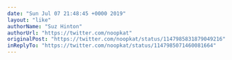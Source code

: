 ```yaml
---
date: "Sun Jul 07 21:48:45 +0000 2019"
layout: "like"
authorName: "Suz Hinton"
authorUrl: "https://twitter.com/noopkat"
originalPost: "https://twitter.com/noopkat/status/1147985831879049216"
inReplyTo: "https://twitter.com/noopkat/status/1147985071460081664"
---
```

